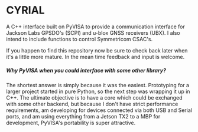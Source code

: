 # CYRIAL
A C++ interface built on PyVISA to provide a communication interface for Jackson Labs GPSDO's (SCPI) and u-blox GNSS receivers (UBX). I also intend to include functions to control Symmetricom CSAC's.

If you happen to find this repository now be sure to check back later when it's a little more mature. In the mean time feedback and input is welcome.

##### Why PyVISA when you could interface with some other library?
The shortest answer is simply because it was the easiest. Prototyping for a larger project started in pure Python, so the next step was wrapping it up in C++. The ultimate objective is to have a core which could be exchanged with some other backend, but because I don't have strict performance requirements, am developing for devices connected via both USB and Serial ports, and am using everything from a Jetson TX2 to a MBP for development, PyVISA's portability is super attractive.

